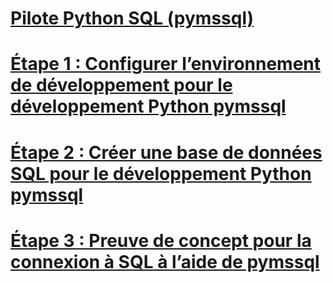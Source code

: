 # [Pilote Python SQL (pymssql)](python-sql-driver-pymssql.md)
# [Étape 1 : Configurer l’environnement de développement pour le développement Python pymssql](step-1-configure-development-environment-for-pymssql-python-development.md)
# [Étape 2 : Créer une base de données SQL pour le développement Python pymssql](step-2-create-a-sql-database-for-pymssql-python-development.md)
# [Étape 3 : Preuve de concept pour la connexion à SQL à l’aide de pymssql](step-3-proof-of-concept-connecting-to-sql-using-pymssql.md)
